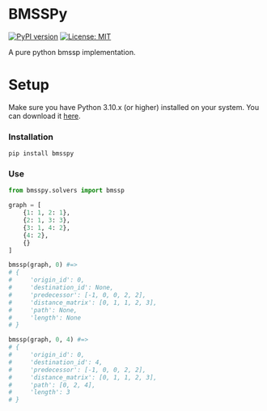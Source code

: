 # BMSSPy
[![PyPI version](https://badge.fury.io/py/bmsspy.svg)](https://badge.fury.io/py/bmsspy)
[![License: MIT](https://img.shields.io/badge/License-MIT-yellow.svg)](https://opensource.org/licenses/MIT)
<!-- [![PyPI Downloads](https://img.shields.io/pypi/dm/bmsspy.svg?label=PyPI%20downloads)](https://pypi.org/project/bmsspy/) -->

A pure python bmssp implementation.

# Setup

Make sure you have Python 3.10.x (or higher) installed on your system. You can download it [here](https://www.python.org/downloads/).

### Installation

```
pip install bmsspy
```


### Use

```python
from bmsspy.solvers import bmssp

graph = [
    {1: 1, 2: 1},
    {2: 1, 3: 3},
    {3: 1, 4: 2},
    {4: 2},
    {}
]

bmssp(graph, 0) #=>
# {
#     'origin_id': 0,
#     'destination_id': None,
#     'predecessor': [-1, 0, 0, 2, 2],
#     'distance_matrix': [0, 1, 1, 2, 3],
#     'path': None,
#     'length': None
# }

bmssp(graph, 0, 4) #=>
# {
#     'origin_id': 0,
#     'destination_id': 4,
#     'predecessor': [-1, 0, 0, 2, 2],
#     'distance_matrix': [0, 1, 1, 2, 3],
#     'path': [0, 2, 4],
#     'length': 3
# }
```
